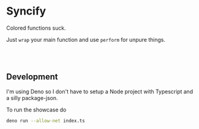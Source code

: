 # Syncify

Colored functions suck.

Just `wrap` your main function and use `perform` for unpure things.

<br/><br/>

## Development

I'm using Deno so I don't have to setup a Node project with Typescript and a silly package-json.

To run the showcase do
```bash
deno run --allow-net index.ts
```

